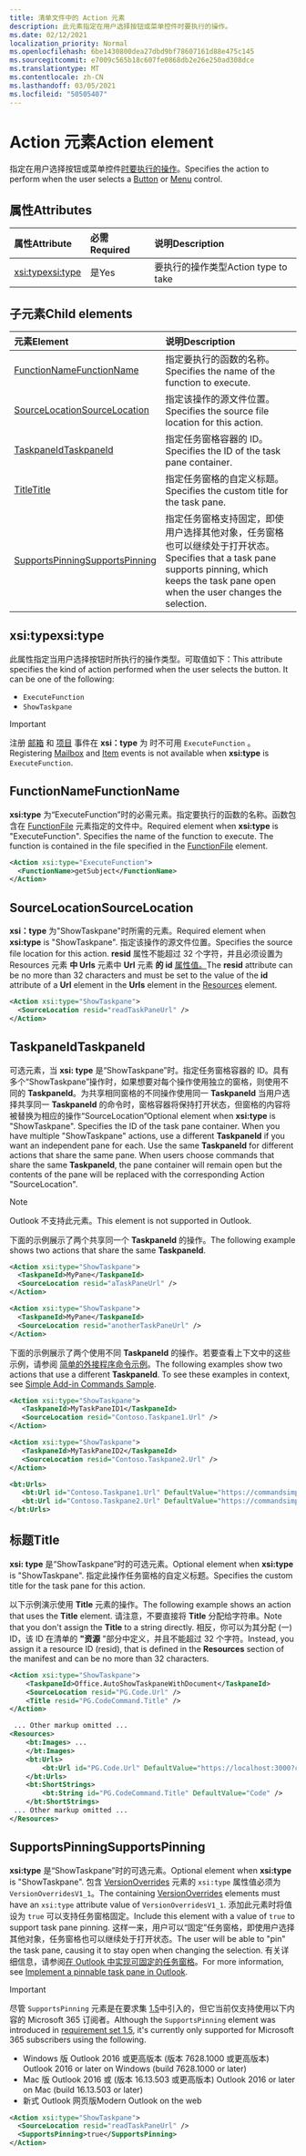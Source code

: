 ```yaml
---
title: 清单文件中的 Action 元素
description: 此元素指定在用户选择按钮或菜单控件时要执行的操作。
ms.date: 02/12/2021
localization_priority: Normal
ms.openlocfilehash: 6be1430800dea27dbd9bf78607161d88e475c145
ms.sourcegitcommit: e7009c565b18c607fe0868db2e26e250ad308dce
ms.translationtype: MT
ms.contentlocale: zh-CN
ms.lasthandoff: 03/05/2021
ms.locfileid: "50505407"
---
```

# <a name="action-element"></a><span data-ttu-id="f22ae-103">Action 元素</span><span class="sxs-lookup"><span data-stu-id="f22ae-103">Action element</span></span>

<span data-ttu-id="f22ae-104">指定在用户选择按钮或菜单控件[时](control.md#button-control)[要执行的操作](control.md#menu-dropdown-button-controls)。</span><span class="sxs-lookup"><span data-stu-id="f22ae-104">Specifies the action to perform when the user selects a  [Button](control.md#button-control) or [Menu](control.md#menu-dropdown-button-controls) control.</span></span>

## <a name="attributes"></a><span data-ttu-id="f22ae-105">属性</span><span class="sxs-lookup"><span data-stu-id="f22ae-105">Attributes</span></span>

|  <span data-ttu-id="f22ae-106">属性</span><span class="sxs-lookup"><span data-stu-id="f22ae-106">Attribute</span></span>  |  <span data-ttu-id="f22ae-107">必需</span><span class="sxs-lookup"><span data-stu-id="f22ae-107">Required</span></span>  |  <span data-ttu-id="f22ae-108">说明</span><span class="sxs-lookup"><span data-stu-id="f22ae-108">Description</span></span>  |
|:-----|:-----|:-----|
|  [<span data-ttu-id="f22ae-109">xsi:type</span><span class="sxs-lookup"><span data-stu-id="f22ae-109">xsi:type</span></span>](#xsitype)  |  <span data-ttu-id="f22ae-110">是</span><span class="sxs-lookup"><span data-stu-id="f22ae-110">Yes</span></span>  | <span data-ttu-id="f22ae-111">要执行的操作类型</span><span class="sxs-lookup"><span data-stu-id="f22ae-111">Action type to take</span></span>|

## <a name="child-elements"></a><span data-ttu-id="f22ae-112">子元素</span><span class="sxs-lookup"><span data-stu-id="f22ae-112">Child elements</span></span>

|  <span data-ttu-id="f22ae-113">元素</span><span class="sxs-lookup"><span data-stu-id="f22ae-113">Element</span></span> |  <span data-ttu-id="f22ae-114">说明</span><span class="sxs-lookup"><span data-stu-id="f22ae-114">Description</span></span>  |
|:-----|:-----|
|  [<span data-ttu-id="f22ae-115">FunctionName</span><span class="sxs-lookup"><span data-stu-id="f22ae-115">FunctionName</span></span>](#functionname) |    <span data-ttu-id="f22ae-116">指定要执行的函数的名称。</span><span class="sxs-lookup"><span data-stu-id="f22ae-116">Specifies the name of the function to execute.</span></span> |
|  [<span data-ttu-id="f22ae-117">SourceLocation</span><span class="sxs-lookup"><span data-stu-id="f22ae-117">SourceLocation</span></span>](#sourcelocation) |    <span data-ttu-id="f22ae-118">指定该操作的源文件位置。</span><span class="sxs-lookup"><span data-stu-id="f22ae-118">Specifies the source file location for this action.</span></span> |
|  [<span data-ttu-id="f22ae-119">TaskpaneId</span><span class="sxs-lookup"><span data-stu-id="f22ae-119">TaskpaneId</span></span>](#taskpaneid) | <span data-ttu-id="f22ae-120">指定任务窗格容器的 ID。</span><span class="sxs-lookup"><span data-stu-id="f22ae-120">Specifies the ID of the task pane container.</span></span>|
|  [<span data-ttu-id="f22ae-121">Title</span><span class="sxs-lookup"><span data-stu-id="f22ae-121">Title</span></span>](#title) | <span data-ttu-id="f22ae-122">指定任务窗格的自定义标题。</span><span class="sxs-lookup"><span data-stu-id="f22ae-122">Specifies the custom title for the task pane.</span></span>|
|  [<span data-ttu-id="f22ae-123">SupportsPinning</span><span class="sxs-lookup"><span data-stu-id="f22ae-123">SupportsPinning</span></span>](#supportspinning) | <span data-ttu-id="f22ae-124">指定任务窗格支持固定，即使用户选择其他对象，任务窗格也可以继续处于打开状态。</span><span class="sxs-lookup"><span data-stu-id="f22ae-124">Specifies that a task pane supports pinning, which keeps the task pane open when the user changes the selection.</span></span>|

## <a name="xsitype"></a><span data-ttu-id="f22ae-125">xsi:type</span><span class="sxs-lookup"><span data-stu-id="f22ae-125">xsi:type</span></span>

<span data-ttu-id="f22ae-p101">此属性指定当用户选择按钮时所执行的操作类型。可取值如下：</span><span class="sxs-lookup"><span data-stu-id="f22ae-p101">This attribute specifies the kind of action performed when the user selects the button. It can be one of the following:</span></span>

- `ExecuteFunction`
- `ShowTaskpane`

> [!IMPORTANT]
> <span data-ttu-id="f22ae-128">注册 [邮箱](../objectmodel/preview-requirement-set/office.context.mailbox.md#events) 和 [项目](../objectmodel/preview-requirement-set/office.context.mailbox.item.md#events) 事件在 **xsi：type** 为 时不可用 `ExecuteFunction` 。</span><span class="sxs-lookup"><span data-stu-id="f22ae-128">Registering [Mailbox](../objectmodel/preview-requirement-set/office.context.mailbox.md#events) and [Item](../objectmodel/preview-requirement-set/office.context.mailbox.item.md#events) events is not available when **xsi:type** is `ExecuteFunction`.</span></span>

## <a name="functionname"></a><span data-ttu-id="f22ae-129">FunctionName</span><span class="sxs-lookup"><span data-stu-id="f22ae-129">FunctionName</span></span>

<span data-ttu-id="f22ae-p102">**xsi:type** 为“ExecuteFunction”时的必需元素。指定要执行的函数的名称。函数包含在 [FunctionFile](functionfile.md) 元素指定的文件中。</span><span class="sxs-lookup"><span data-stu-id="f22ae-p102">Required element when **xsi:type** is "ExecuteFunction". Specifies the name of the function to execute. The function is contained in the file specified in the [FunctionFile](functionfile.md) element.</span></span>

```xml
<Action xsi:type="ExecuteFunction">
  <FunctionName>getSubject</FunctionName>
</Action>
```

## <a name="sourcelocation"></a><span data-ttu-id="f22ae-133">SourceLocation</span><span class="sxs-lookup"><span data-stu-id="f22ae-133">SourceLocation</span></span>

<span data-ttu-id="f22ae-134">**xsi：type** 为"ShowTaskpane"时所需的元素。</span><span class="sxs-lookup"><span data-stu-id="f22ae-134">Required element when **xsi:type** is "ShowTaskpane".</span></span> <span data-ttu-id="f22ae-135">指定该操作的源文件位置。</span><span class="sxs-lookup"><span data-stu-id="f22ae-135">Specifies the source file location for this action.</span></span> <span data-ttu-id="f22ae-136">**resid** 属性不能超过 32 个字符，并且必须设置为 Resources 元素 **中 Urls** 元素中 **Url** 元素 **的 id** [属性值。](resources.md)</span><span class="sxs-lookup"><span data-stu-id="f22ae-136">The **resid** attribute can be no more than 32 characters and must be set to the value of the **id** attribute of a **Url** element in the **Urls** element in the [Resources](resources.md) element.</span></span>

```xml
<Action xsi:type="ShowTaskpane">
  <SourceLocation resid="readTaskPaneUrl" />
</Action>
```  

## <a name="taskpaneid"></a><span data-ttu-id="f22ae-137">TaskpaneId</span><span class="sxs-lookup"><span data-stu-id="f22ae-137">TaskpaneId</span></span>

<span data-ttu-id="f22ae-p104">可选元素，当 **xsi: type** 是“ShowTaskpane”时。指定任务窗格容器的 ID。具有多个“ShowTaskpane”操作时，如果想要对每个操作使用独立的窗格，则使用不同的 **TaskpaneId**。为共享相同窗格的不同操作使用同一 **TaskpaneId** 当用户选择共享同一 **TaskpaneId** 的命令时，窗格容器将保持打开状态，但窗格的内容将被替换为相应的操作“SourceLocation”</span><span class="sxs-lookup"><span data-stu-id="f22ae-p104">Optional element when  **xsi:type** is "ShowTaskpane". Specifies the ID of the task pane container. When you have multiple "ShowTaskpane" actions, use a different **TaskpaneId** if you want an independent pane for each. Use the same **TaskpaneId** for  different actions that share the same pane. When users choose commands that share the same **TaskpaneId**, the pane container will remain open but the contents of the pane will be replaced with the corresponding Action "SourceLocation".</span></span>

> [!NOTE]
> <span data-ttu-id="f22ae-143">Outlook 不支持此元素。</span><span class="sxs-lookup"><span data-stu-id="f22ae-143">This element is not supported in Outlook.</span></span>

<span data-ttu-id="f22ae-144">下面的示例展示了两个共享同一个 **TaskpaneId** 的操作。</span><span class="sxs-lookup"><span data-stu-id="f22ae-144">The following example shows two actions that share the same **TaskpaneId**.</span></span>

```xml
<Action xsi:type="ShowTaskpane">
  <TaskpaneId>MyPane</TaskpaneId>
  <SourceLocation resid="aTaskPaneUrl" />
</Action>

<Action xsi:type="ShowTaskpane">
  <TaskpaneId>MyPane</TaskpaneId>
  <SourceLocation resid="anotherTaskPaneUrl" />
</Action>
```  

<span data-ttu-id="f22ae-p105">下面的示例展示了两个使用不同 **TaskpaneId** 的操作。若要查看上下文中的这些示例，请参阅 [简单的外接程序命令示例](https://github.com/OfficeDev/Office-Add-in-Commands-Samples/blob/master/Simple/Manifest/SimpleAddin.xml)。</span><span class="sxs-lookup"><span data-stu-id="f22ae-p105">The following examples show two actions that use a different **TaskpaneId**. To see these examples in context, see [Simple Add-in Commands Sample](https://github.com/OfficeDev/Office-Add-in-Commands-Samples/blob/master/Simple/Manifest/SimpleAddin.xml).</span></span>

```xml
<Action xsi:type="ShowTaskpane">
   <TaskpaneId>MyTaskPaneID1</TaskpaneId>
   <SourceLocation resid="Contoso.Taskpane1.Url" />
</Action>

<Action xsi:type="ShowTaskpane">
   <TaskpaneId>MyTaskPaneID2</TaskpaneId>
   <SourceLocation resid="Contoso.Taskpane2.Url" />
</Action>
```  

```xml
<bt:Urls>
   <bt:Url id="Contoso.Taskpane1.Url" DefaultValue="https://commandsimple.azurewebsites.net/Taskpane.html" />
   <bt:Url id="Contoso.Taskpane2.Url" DefaultValue="https://commandsimple.azurewebsites.net/Taskpane2.html" />
</bt:Urls>
```  

## <a name="title"></a><span data-ttu-id="f22ae-147">标题</span><span class="sxs-lookup"><span data-stu-id="f22ae-147">Title</span></span>

<span data-ttu-id="f22ae-148">**xsi: type** 是“ShowTaskpane”时的可选元素。</span><span class="sxs-lookup"><span data-stu-id="f22ae-148">Optional element when  **xsi:type** is "ShowTaskpane".</span></span> <span data-ttu-id="f22ae-149">指定此操作任务窗格的自定义标题。</span><span class="sxs-lookup"><span data-stu-id="f22ae-149">Specifies the custom title for the task pane for this action.</span></span>

<span data-ttu-id="f22ae-150">以下示例演示使用 **Title** 元素的操作。</span><span class="sxs-lookup"><span data-stu-id="f22ae-150">The following example shows an action that uses the **Title** element.</span></span> <span data-ttu-id="f22ae-151">请注意，不要直接将 **Title** 分配给字符串。</span><span class="sxs-lookup"><span data-stu-id="f22ae-151">Note that you don't assign the **Title** to a string directly.</span></span> <span data-ttu-id="f22ae-152">相反，你可以为其分配 (一) ID，该 ID 在清单的 **"资源** "部分中定义，并且不能超过 32 个字符。</span><span class="sxs-lookup"><span data-stu-id="f22ae-152">Instead, you assign it a resource ID (resid), that is defined in the **Resources** section of the manifest and can be no more than 32 characters.</span></span>

```xml
<Action xsi:type="ShowTaskpane">
    <TaskpaneId>Office.AutoShowTaskpaneWithDocument</TaskpaneId>
    <SourceLocation resid="PG.Code.Url" />
    <Title resid="PG.CodeCommand.Title" />
</Action>

 ... Other markup omitted ...
<Resources>
    <bt:Images> ...
    </bt:Images>
    <bt:Urls>
        <bt:Url id="PG.Code.Url" DefaultValue="https://localhost:3000?commands=1" />
    </bt:Urls>
    <bt:ShortStrings>
        <bt:String id="PG.CodeCommand.Title" DefaultValue="Code" />
    </bt:ShortStrings>
 ... Other markup omitted ...
</Resources>
```

## <a name="supportspinning"></a><span data-ttu-id="f22ae-153">SupportsPinning</span><span class="sxs-lookup"><span data-stu-id="f22ae-153">SupportsPinning</span></span>

<span data-ttu-id="f22ae-154">**xsi:type** 是“ShowTaskpane”时的可选元素。</span><span class="sxs-lookup"><span data-stu-id="f22ae-154">Optional element when **xsi:type** is "ShowTaskpane".</span></span> <span data-ttu-id="f22ae-155">包含 [VersionOverrides](versionoverrides.md) 元素的 `xsi:type` 属性值必须为 `VersionOverridesV1_1`。</span><span class="sxs-lookup"><span data-stu-id="f22ae-155">The containing [VersionOverrides](versionoverrides.md) elements must have an `xsi:type` attribute value of `VersionOverridesV1_1`.</span></span> <span data-ttu-id="f22ae-156">添加此元素时将值设为 `true` 可以支持任务窗格固定。</span><span class="sxs-lookup"><span data-stu-id="f22ae-156">Include this element with a value of `true` to support task pane pinning.</span></span> <span data-ttu-id="f22ae-157">这样一来，用户可以“固定”任务窗格，即使用户选择其他对象，任务窗格也可以继续处于打开状态。</span><span class="sxs-lookup"><span data-stu-id="f22ae-157">The user will be able to "pin" the task pane, causing it to stay open when changing the selection.</span></span> <span data-ttu-id="f22ae-158">有关详细信息，请参阅[在 Outlook 中实现可固定的任务窗格](../../outlook/pinnable-taskpane.md)。</span><span class="sxs-lookup"><span data-stu-id="f22ae-158">For more information, see [Implement a pinnable task pane in Outlook](../../outlook/pinnable-taskpane.md).</span></span>

> [!IMPORTANT]
> <span data-ttu-id="f22ae-159">尽管 `SupportsPinning` 元素是在要求集 [1.5](../objectmodel/requirement-set-1.5/outlook-requirement-set-1.5.md)中引入的，但它当前仅支持使用以下内容的 Microsoft 365 订阅者。</span><span class="sxs-lookup"><span data-stu-id="f22ae-159">Although the `SupportsPinning` element was introduced in [requirement set 1.5](../objectmodel/requirement-set-1.5/outlook-requirement-set-1.5.md), it's currently only supported for Microsoft 365 subscribers using the following.</span></span>
>
> - <span data-ttu-id="f22ae-160">Windows 版 Outlook 2016 或更高版本 (版本 7628.1000 或更高版本) </span><span class="sxs-lookup"><span data-stu-id="f22ae-160">Outlook 2016 or later on Windows (build 7628.1000 or later)</span></span>
> - <span data-ttu-id="f22ae-161">Mac 版 Outlook 2016 或 (版本 16.13.503 或更高版本) </span><span class="sxs-lookup"><span data-stu-id="f22ae-161">Outlook 2016 or later on Mac (build 16.13.503 or later)</span></span>
> - <span data-ttu-id="f22ae-162">新式 Outlook 网页版</span><span class="sxs-lookup"><span data-stu-id="f22ae-162">Modern Outlook on the web</span></span>

```xml
<Action xsi:type="ShowTaskpane">
  <SourceLocation resid="readTaskPaneUrl" />
  <SupportsPinning>true</SupportsPinning>
</Action>
```
